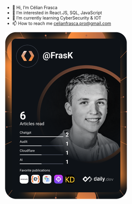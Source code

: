 - 👋 Hi, I’m Célian Frasca
- 👀 I’m interested in React.JS, SQL, JavaScript
- 🌱 I’m currently learning CyberSecurity & IOT
- 📫 How to reach me celianfrasca.pro@gmail.com

<a href="https://app.daily.dev/DailyDevTips"><img src="https://github.com/fraskc/fraskc/blob/master/devcard.svg" width="400" alt="Célian Frasca's Dev Card"/></a>

<!---
FrasKc/FrasKc is a ✨ special ✨ repository because its `README.md` (this file) appears on your GitHub profile.
You can click the Preview link to take a look at your changes.
--->

